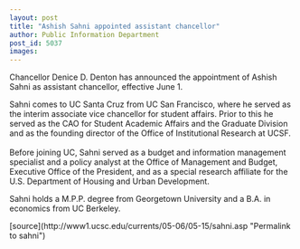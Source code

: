 ```yaml
---
layout: post
title: "Ashish Sahni appointed assistant chancellor"
author: Public Information Department
post_id: 5037
images:
---
```


<a name="content" id="content"></a>
<p>
  Chancellor Denice D. Denton has announced the appointment of Ashish Sahni as assistant chancellor, effective June 1.
</p>
<p>
  Sahni comes to UC Santa Cruz from UC San Francisco, where he served as the interim associate vice chancellor for student affairs. Prior to this he served as the CAO for Student Academic Affairs and the Graduate Division and as the founding director of the Office of Institutional Research at UCSF.<br>
  <br>
  Before joining UC, Sahni served as a budget and information management specialist and a policy analyst at the Office of Management and Budget, Executive Office of the President, and as a special research affiliate for the U.S. Department of Housing and Urban Development.
</p>
<p>
  Sahni holds a M.P.P. degree from Georgetown University and a B.A. in economics from UC Berkeley.
</p>
[source](http://www1.ucsc.edu/currents/05-06/05-15/sahni.asp "Permalink to sahni")
